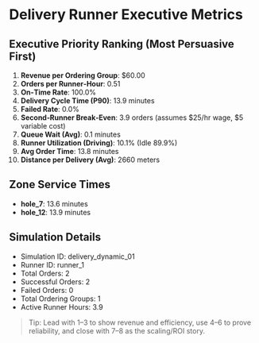 # Delivery Runner Executive Metrics

## Executive Priority Ranking (Most Persuasive First)
1. **Revenue per Ordering Group**: $60.00
2. **Orders per Runner‑Hour**: 0.51
3. **On‑Time Rate**: 100.0%
4. **Delivery Cycle Time (P90)**: 13.9 minutes
5. **Failed Rate**: 0.0%
6. **Second‑Runner Break‑Even**: 3.9 orders (assumes $25/hr wage, $5 variable cost)
7. **Queue Wait (Avg)**: 0.1 minutes
8. **Runner Utilization (Driving)**: 10.1% (Idle 89.9%)
9. **Avg Order Time**: 13.8 minutes
10. **Distance per Delivery (Avg)**: 2660 meters

## Zone Service Times
- **hole_7**: 13.6 minutes
- **hole_12**: 13.9 minutes


## Simulation Details
- Simulation ID: delivery_dynamic_01
- Runner ID: runner_1
- Total Orders: 2
- Successful Orders: 2
- Failed Orders: 0
- Total Ordering Groups: 1
- Active Runner Hours: 3.9

> Tip: Lead with 1–3 to show revenue and efficiency, use 4–6 to prove reliability, and close with 7–8 as the scaling/ROI story.

